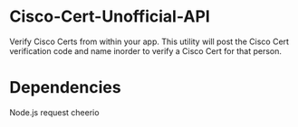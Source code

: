 Cisco-Cert-Unofficial-API
===========

Verify Cisco Certs from within your app. This utility will post the Cisco Cert verification code and name inorder to verify a Cisco Cert for that person.

Dependencies
===========
Node.js
request
cheerio